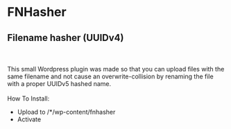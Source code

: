 # FNHasher
## Filename hasher (UUIDv4)
<br /><br />
This small Wordpress plugin was made so that you can upload files with the same filename and not cause an overwrite-collision by renaming the file with a proper UUIDv5 hashed name.
<br /><br />
How To Install:<br />
- Upload to /*/wp-content/fnhasher
- Activate